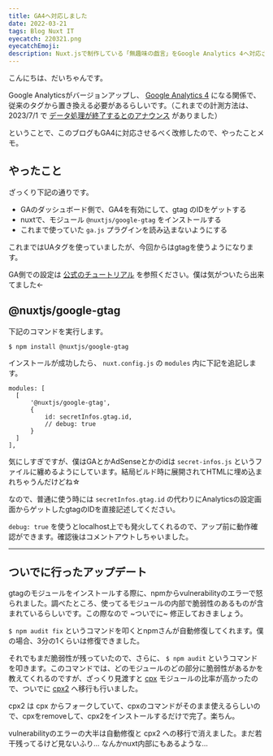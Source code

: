 ```yaml
---
title: GA4へ対応しました
date: 2022-03-21
tags: Blog Nuxt IT
eyecatch: 220321.png
eyecatchEmoji:
description: Nuxt.jsで制作している「無趣味の戯言」をGoogle Analytics 4へ対応させました。
---
```


こんにちは、だいちゃんです。

Google Analyticsがバージョンアップし、 [Google Analytics 4](https://developers.google.com/analytics/devguides/collection/ga4) になる関係で、従来のタグから置き換える必要があるらしいです。（これまでの計測方法は、 2023/7/1 で [データ処理が終了するとのアナウンス](https://support.google.com/analytics/answer/11583528) がありました）

ということで、このブログもGA4に対応させるべく改修したので、やったことメモ。

## やったこと

ざっくり下記の通りです。

* GAのダッシュボード側で、GA4を有効にして、gtag のIDをゲットする
* nuxtで、モジュール `@nuxtjs/google-gtag` をインストールする
* これまで使っていた `ga.js` プラグインを読み込まないようにする

これまではUAタグを使っていましたが、今回からはgtagを使うようになります。

GA側での設定は [公式のチュートリアル](https://support.google.com/analytics/answer/9744165?hl=ja&ref_topic=9303319) を参照ください。僕は気がついたら出来てました←

## @nuxtjs/google-gtag

下記のコマンドを実行します。

```
$ npm install @nuxtjs/google-gtag
```

インストールが成功したら、 `nuxt.config.js` の `modules` 内に下記を追記します。

```
modules: [
  [
      '@nuxtjs/google-gtag',
      {
          id: secretInfos.gtag.id,
          // debug: true
      }
  ]
],
```

気にしすぎですが、僕はGAとかAdSenseとかのidは `secret-infos.js` というファイルに纏めるようにしています。結局ビルド時に展開されてHTMLに埋め込まれちゃうんだけどね☆

なので、普通に使う時には `secretInfos.gtag.id` の代わりにAnalyticsの設定画面からゲットしたgtagのIDを直接記述してください。

`debug: true` を使うとlocalhost上でも発火してくれるので、アップ前に動作確認ができます。確認後はコメントアウトしちゃいました。

---

## ついでに行ったアップデート

gtagのモジュールをインストールする際に、npmからvulnerabilityのエラーで怒られました。調べたところ、使ってるモジュールの内部で脆弱性のあるものが含まれているらしいです。この際なので ~ついでに~ 修正しておきましょう。

`$ npm audit fix` というコマンドを叩くとnpmさんが自動修復してくれます。僕の場合、3分の1くらいは修復できました。

それでもまだ脆弱性が残っていたので、さらに、 `$ npm audit` というコマンドを叩きます。このコマンドでは、どのモジュールのどの部分に脆弱性があるかを教えてくれるのですが、ざっくり見渡すと [cpx](https://www.npmjs.com/package/cpx) モジュールの比率が高かったので、ついでに [cpx2](https://www.npmjs.com/package/cpx2) へ移行も行いました。

cpx2 は cpx からフォークしていて、cpxのコマンドがそのまま使えるらしいので、cpxをremoveして、cpx2をインストールするだけで完了。楽ちん。

vulnerabilityのエラーの大半は自動修復と cpx2 への移行で消えました。まだ若干残ってるけど見ないふり... なんかnuxt内部にもあるような...
